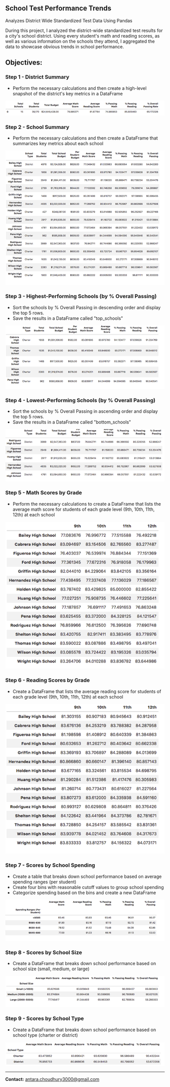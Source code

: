 ## School Test Performance Trends 

Analyzes District Wide Standardized Test Data Using Pandas

During this project, I analyzed the district-wide standardized test results for a city's school district. Using every student's math and reading scores, as well as various information on the schools they attend, I aggregated the data to showcase obvious trends in school performance.

## Objectives:

### Step 1 - District Summary

* Perform the necessary calculations and then create a high-level snapshot of the district's key metrics in a DataFrame

![](PyCitySchools/district_dataframe.png)

### Step 2 - School Summary

* Perform the necessary calculations and then create a DataFrame that summarizes key metrics about each school

![](PyCitySchools/school_summary_dataframe.png)

### Step 3 - Highest-Performing Schools (by % Overall Passing)

* Sort the schools by % Overall Passing in descending order and display the top 5 rows.
* Save the results in a DataFrame called "top_schools"
    
![](PyCitySchools/highest_performing_schools.png)

### Step 4 - Lowest-Performing Schools (by % Overall Passing)

* Sort the schools by % Overall Passing in ascending order and display the top 5 rows.
* Save the results in a DataFrame called "bottom_schools"  
    
![](PyCitySchools/lowest_performing_schools.png)
    
### Step 5 - Math Scores by Grade

* Perform the necessary calculations to create a DataFrame that lists the average math score for students of each grade level (9th, 10th, 11th, 12th) at each school
    
![](PyCitySchools/math_scores.png)
    
### Step 6 - Reading Scores by Grade

* Create a DataFrame that lists the average reading score for students of each grade level (9th, 10th, 11th, 12th) at each school

![](PyCitySchools/reading_scores.png)

### Step 7 - Scores by School Spending

* Create a table that breaks down school performance based on average spending ranges (per student)
* Create four bins with reasonable cutoff values to group school spending
* Categorize spending based on the bins and create a new DataFrame

![](PyCitySchools/school_spending.png)
    
### Step 8 - Scores by School Size

* Create a DataFrame that breaks down school performance based on school size (small, medium, or large)

![](PyCitySchools/school_size.png)

### Step 9 - Scores by School Type

* Create a DataFrame that breaks down school performance based on school type (charter or district)

![](PyCitySchools/school_type.png)

---------------------------------------------------

<b>Contact:</b> antara.choudhury3000@gmail.com
